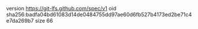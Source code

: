version https://git-lfs.github.com/spec/v1
oid sha256:badfa04bd61083d14de0484755dd97ae60d6fb527b4173ed2be71c4e7da269b7
size 66
